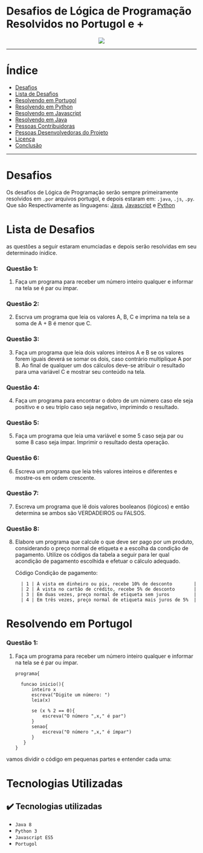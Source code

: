 # Desafios de Lógica de Programação Resolvidos no Portugol e +

<p align="center">
<img src="http://img.shields.io/static/v1?label=STATUS&message=EM%20DESENVOLVIMENTO&color=GREEN&style=for-the-badge"/>
</p>

---
# Índice 

* [Desafios](#desafios)
* [Lista de Desafios](#lista-de-desafios)
* [Resolvendo em Portugol](#status-do-Projeto)
* [Resolvendo em Python](#funcionalidades-e-demonstração-da-aplicação)
* [Resolvendo em Javascript](#acesso-ao-projeto)
* [Resolvendo em Java](#tecnologias-utilizadas)
* [Pessoas Contribuidoras](#pessoas-contribuidoras)
* [Pessoas Desenvolvedoras do Projeto](#pessoas-desenvolvedoras)
* [Licença](#licença)
* [Conclusão](#conclusão)

---
# Desafios
 Os desafios de Lógica de Programação serão sempre primeiramente resolvidos em `.por` arquivos portugol, e depois estaram em: `.java`, `.js`, `.py`. Que são Respectivamente as linguagens: [Java](#java), [Javascript](#javascript) e [Python](#python)
 
 # Lista de Desafios
 as questões a seguir estaram enumciadas e depois serão resolvidas em seu determinado ínidice.
 
### Questão 1: 
   1) Faça um programa para receber um número inteiro qualquer e informar na tela se é par ou ímpar.
 
### Questão 2: 
   2) Escrva um programa que leia os valores A, B, C e imprima na tela se a soma de A +
        B é menor que C.
        
### Questão 3: 
   3) Faça um programa que leia dois valores inteiros A e B se os valores forem iguais
         deverá se somar os dois, caso contrário multiplique A por B. Ao final de qualquer
         um dos cálculos deve-se atribuir o resultado para uma variável C e mostrar seu
         conteúdo na tela.
         
### Questão 4:
   4) Faça um programa para encontrar o dobro de um número caso ele seja positivo e o
         seu triplo caso seja negativo, imprimindo o resultado.
         
### Questão 5:
   5) Faça um programa que leia uma variável e some 5 caso seja par ou some 8 caso
         seja ímpar. Imprimir o resultado desta operação.

### Questão 6:
   6) Escreva um programa que leia três valores inteiros e diferentes e mostre-os em
         ordem crescente.
         
### Questão 7:
   7) Escreva um programa que lê dois valores booleanos (lógicos) e então determina se
     	 ambos são VERDADEIROS ou FALSOS.

### Questão 8:
   8) Elabore um programa que calcule o que deve ser pago por um produto,
	     considerando o preço normal de etiqueta e a escolha da condição de pagamento.
	 	 Utilize os códigos da tabela a seguir para ler qual acondição de pagamento
	     escolhida e efetuar o cálculo adequado.

	     Código Condição de pagamento:
            
	        | 1 | À vista em dinheiro ou pix, recebe 10% de desconto        |
	        | 2 | À vista no cartão de crédito, recebe 5% de desconto       |
	        | 3 | Em duas vezes, preço normal de etiqueta sem juros         |
	        | 4 | Em três vezes, preço normal de etiqueta mais juros de 5%  |

# Resolvendo em Portugol
### Questão 1: 
   1) Faça um programa para receber um número inteiro qualquer e informar na tela se é par ou ímpar.
            
          programa{
          
            funcao inicio(){
                inteiro x
                escreva("Digite um número: ")
                leia(x)

                se (x % 2 == 0){
                    escreva("O número ",x," é par")
                }
                senao{
                    escreva("O número ",x," é ímpar")
                }
             }
          }

vamos dividir o código em pequenas partes e entender cada uma:

# Tecnologias Utilizadas
 ## ✔️ Tecnologias utilizadas

- ``Java 8``
- ``Python 3``
- ``Javascript ES5``
- ``Portugol``
